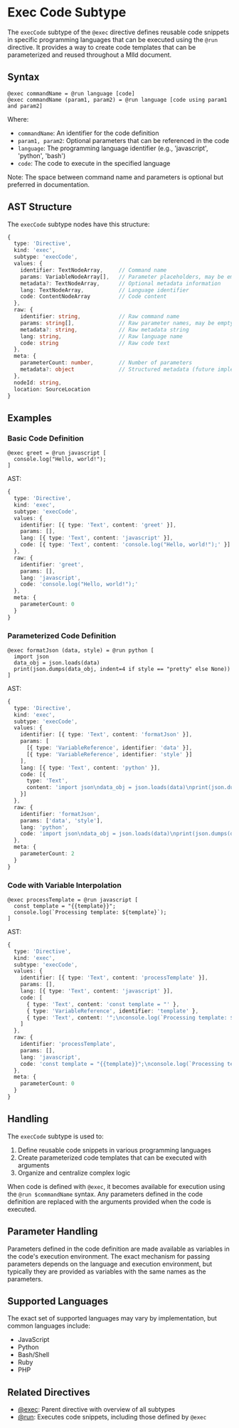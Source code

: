 # Exec Code Subtype

The `execCode` subtype of the `@exec` directive defines reusable code snippets in specific programming languages that can be executed using the `@run` directive. It provides a way to create code templates that can be parameterized and reused throughout a Mlld document.

## Syntax

```mlld
@exec commandName = @run language [code]
@exec commandName (param1, param2) = @run language [code using param1 and param2]
```

Where:
- `commandName`: An identifier for the code definition
- `param1, param2`: Optional parameters that can be referenced in the code
- `language`: The programming language identifier (e.g., 'javascript', 'python', 'bash')
- `code`: The code to execute in the specified language

Note: The space between command name and parameters is optional but preferred in documentation.

## AST Structure

The `execCode` subtype nodes have this structure:

```typescript
{
  type: 'Directive',
  kind: 'exec',
  subtype: 'execCode',
  values: {
    identifier: TextNodeArray,     // Command name
    params: VariableNodeArray[],   // Parameter placeholders, may be empty
    metadata?: TextNodeArray,      // Optional metadata information
    lang: TextNodeArray,           // Language identifier
    code: ContentNodeArray         // Code content
  },
  raw: {
    identifier: string,            // Raw command name
    params: string[],              // Raw parameter names, may be empty array
    metadata?: string,             // Raw metadata string
    lang: string,                  // Raw language name
    code: string                   // Raw code text
  },
  meta: {
    parameterCount: number,        // Number of parameters
    metadata?: object              // Structured metadata (future implementation)
  },
  nodeId: string,
  location: SourceLocation
}
```

## Examples

### Basic Code Definition

```mlld
@exec greet = @run javascript [
  console.log("Hello, world!");
]
```

AST:
```typescript
{
  type: 'Directive',
  kind: 'exec',
  subtype: 'execCode',
  values: {
    identifier: [{ type: 'Text', content: 'greet' }],
    params: [],
    lang: [{ type: 'Text', content: 'javascript' }],
    code: [{ type: 'Text', content: 'console.log("Hello, world!");' }]
  },
  raw: {
    identifier: 'greet',
    params: [],
    lang: 'javascript',
    code: 'console.log("Hello, world!");'
  },
  meta: {
    parameterCount: 0
  }
}
```

### Parameterized Code Definition

```mlld
@exec formatJson (data, style) = @run python [
  import json
  data_obj = json.loads(data)
  print(json.dumps(data_obj, indent=4 if style == "pretty" else None))
]
```

AST:
```typescript
{
  type: 'Directive',
  kind: 'exec',
  subtype: 'execCode',
  values: {
    identifier: [{ type: 'Text', content: 'formatJson' }],
    params: [
      [{ type: 'VariableReference', identifier: 'data' }],
      [{ type: 'VariableReference', identifier: 'style' }]
    ],
    lang: [{ type: 'Text', content: 'python' }],
    code: [{
      type: 'Text',
      content: 'import json\ndata_obj = json.loads(data)\nprint(json.dumps(data_obj, indent=4 if style == "pretty" else None))'
    }]
  },
  raw: {
    identifier: 'formatJson',
    params: ['data', 'style'],
    lang: 'python',
    code: 'import json\ndata_obj = json.loads(data)\nprint(json.dumps(data_obj, indent=4 if style == "pretty" else None))'
  },
  meta: {
    parameterCount: 2
  }
}
```

### Code with Variable Interpolation

```mlld
@exec processTemplate = @run javascript [
  const template = "{{template}}";
  console.log(`Processing template: ${template}`);
]
```

AST:
```typescript
{
  type: 'Directive',
  kind: 'exec',
  subtype: 'execCode',
  values: {
    identifier: [{ type: 'Text', content: 'processTemplate' }],
    params: [],
    lang: [{ type: 'Text', content: 'javascript' }],
    code: [
      { type: 'Text', content: 'const template = "' },
      { type: 'VariableReference', identifier: 'template' },
      { type: 'Text', content: '";\nconsole.log(`Processing template: ${template}`);' }
    ]
  },
  raw: {
    identifier: 'processTemplate',
    params: [],
    lang: 'javascript',
    code: 'const template = "{{template}}";\nconsole.log(`Processing template: ${template}`);'
  },
  meta: {
    parameterCount: 0
  }
}
```

## Handling

The `execCode` subtype is used to:

1. Define reusable code snippets in various programming languages
2. Create parameterized code templates that can be executed with arguments
3. Organize and centralize complex logic

When code is defined with `@exec`, it becomes available for execution using the `@run $commandName` syntax. Any parameters defined in the code definition are replaced with the arguments provided when the code is executed.

## Parameter Handling

Parameters defined in the code definition are made available as variables in the code's execution environment. The exact mechanism for passing parameters depends on the language and execution environment, but typically they are provided as variables with the same names as the parameters.

## Supported Languages

The exact set of supported languages may vary by implementation, but common languages include:

- JavaScript
- Python
- Bash/Shell
- Ruby
- PHP

## Related Directives

- [@exec](./exec.md): Parent directive with overview of all subtypes
- [@run](./run.md): Executes code snippets, including those defined by `@exec`